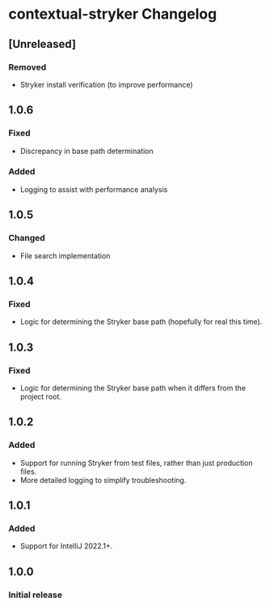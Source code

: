 <!-- Keep a Changelog guide -> https://keepachangelog.com -->

# contextual-stryker Changelog

## [Unreleased]
### Removed
- Stryker install verification (to improve performance)

## 1.0.6
### Fixed
- Discrepancy in base path determination
### Added
- Logging to assist with performance analysis

## 1.0.5
### Changed
- File search implementation

## 1.0.4
### Fixed
- Logic for determining the Stryker base path (hopefully for real this time).

## 1.0.3
### Fixed
- Logic for determining the Stryker base path when it differs from the project root.

## 1.0.2
### Added
- Support for running Stryker from test files, rather than just production files.
- More detailed logging to simplify troubleshooting.

## 1.0.1
### Added
- Support for IntelliJ 2022.1+.

## 1.0.0
### Initial release
